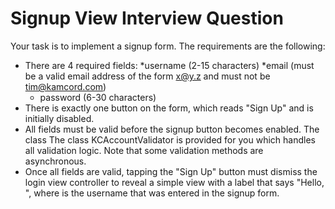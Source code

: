 # Signup View Interview Question

Your task is to implement a signup form. The requirements are the following:

* There are 4 required fields:
*username (2-15 characters)
  *email (must be a valid email address of the form x@y.z and must not be tim@kamcord.com)
  * password (6-30 characters)
* There is exactly one button on the form, which reads "Sign Up" and is initially disabled.
* All fields must be valid before the signup button becomes enabled. The class
  The class KCAccountValidator is provided for you which handles all validation
  logic. Note that some validation methods are asynchronous.
* Once all fields are valid, tapping the "Sign Up" button must dismiss the
  login view controller to reveal a simple view with a label that says "Hello,
  <username>", where <username> is the username that was entered in the signup
  form.

